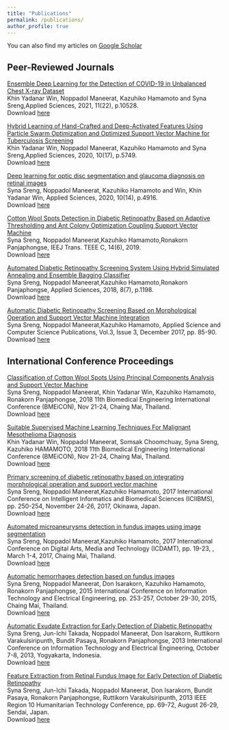 ```yaml
---
title: "Publications"
permalink: /publications/
author_profile: true
---
```

You can also find my articles on [Google Scholar](https://scholar.google.co.th/citations?hl=en&user=X5qQpFoAAAAJ)<br/>

## Peer-Reviewed Journals
[Ensemble Deep Learning for the Detection of COVID-19 in Unbalanced Chest X-ray Dataset](https://doi.org/10.3390/app112210528)\
Khin Yadanar Win, Noppadol Maneerat, Kazuhiko Hamamoto and Syna Sreng,Applied Sciences, 2021, 11(22), p.10528.\
Download [here](https://doi.org/10.3390/app112210528)<br/>

[Hybrid Learning of Hand-Crafted and Deep-Activated Features Using Particle Swarm Optimization and Optimized Support Vector Machine for Tuberculosis Screening](https://doi.org/10.3390/app10175749)\
Khin Yadanar Win, Noppadol Maneerat, Kazuhiko Hamamoto and Syna Sreng,Applied Sciences, 2020, 10(17), p.5749.\
Download [here](https://doi.org/10.3390/app10175749)<br/> 

[Deep learning for optic disc segmentation and glaucoma diagnosis on retinal images](https://doi.org/10.3390/app10144916)\
Syna Sreng, Noppadol Maneerat, Kazuhiko Hamamoto and Win, Khin Yadanar Win, Applied Sciences, 2020, 10(14), p.4916.\
Download [here](https://doi.org/10.3390/app10144916)<br/>

[Cotton Wool Spots Detection in Diabetic Retinopathy Based on Adaptive Thresholding and Ant Colony Optimization Coupling Support Vector Machine](https://doi.org/10.1002/tee.22878)\
Syna Sreng, Noppadol Maneerat,Kazuhiko Hamamoto,Ronakorn Panjaphongse, IEEJ Trans. TEEE C, 14(6), 2019.\
Download [here](https://doi.org/10.1002/tee.22878)<br/>

[Automated Diabetic Retinopathy Screening System Using Hybrid Simulated Annealing and Ensemble Bagging Classifier](https://doi.org/10.3390/app8071198)\
Syna Sreng, Noppadol Maneerat,Kazuhiko Hamamoto,Ronakorn Panjaphongse, Applied Sciences, 2018, 8(7), p.1198.\
Download [here](https://doi.org/10.3390/app8071198)<br/>

[Automatic Diabetic Retinopathy Screening Based on Morphological Operation and Support Vector Machine Integration](https://www.ascspublications.org/product/automatic-diabetic-retinopathy-screening-based-on-morphological-operation-and-support-vector-machine-integration/)\
Syna Sreng, Noppadol Maneerat,Kazuhiko Hamamoto, Applied Science and Computer Science Publications, Vol.3, Issue 3, December 2017, pp. 85-90.\
Download [here](https://www.ascspublications.org/product/automatic-diabetic-retinopathy-screening-based-on-morphological-operation-and-support-vector-machine-integration/)<br/>

## International Conference Proceedings 
[Classification of Cotton Wool Spots Using Principal Components Analysis and Support Vector Machine](https://ieeexplore.ieee.org/document/8609962)\
Syna Sreng, Noppadol Maneerat, Khin Yadanar Win, Kazuhiko Hamamoto, Ronakorn Panjaphongse, 2018 11th Biomedical Engineering International Conference (BMEiCON), Nov 21-24, Chaing Mai, Thailand.\
Download [here](https://ieeexplore.ieee.org/document/8609962)<br/>

[Suitable Supervised Machine Learning Techniques For Malignant Mesothelioma Diagnosis](https://ieeexplore.ieee.org/document/8609935/)\
Khin Yadanar Win, Noppadol Maneerat, Somsak Choomchuay, Syna Sreng, Kazuhiko HAMAMOTO, 2018 11th Biomedical Engineering International Conference (BMEiCON), Nov 21-24, Chaing Mai, Thailand.\
Download [here](https://ieeexplore.ieee.org/document/8609935/) <br/>

[Primary screening of diabetic retinopathy based on integrating morphological operation and support vector machine](https://ieeexplore.ieee.org/document/8279750)\
Syna Sreng, Noppadol Maneerat,Kazuhiko Hamamoto, 2017 International Conference on Intelligent Informatics and Biomedical Sciences (ICIIBMS), pp. 250-254, November 24-26, 2017, Okinawa, Japan.\
Download [here](https://ieeexplore.ieee.org/document/8279750)<br/>

[Automated microaneurysms detection in fundus images using image segmentation](https://ieeexplore.ieee.org/document/7904926)\
Syna Sreng, Noppadol Maneerat,Kazuhiko Hamamoto, 2017 International Conference on Digital Arts, Media and Technology (ICDAMT), pp. 19-23, , March 1-4, 2017, Chaing Mai, Thailand.\
Download [here](https://ieeexplore.ieee.org/document/7904926)<br/>

[Automatic hemorrhages detection based on fundus images](https://ieeexplore.ieee.org/document/7408951)\
Syna Sreng, Noppadol Maneerat, Don Isarakorn, Kazuhiko Hamamoto, Ronakorn Panjaphongse, 2015 International Conference on Information Technology and Electrical Engineering, pp. 253-257, October 29-30, 2015, Chaing Mai, Thailand.\
Download [here](https://ieeexplore.ieee.org/document/7408951)<br/>

[Automatic Exudate Extraction for Early Detection of Diabetic Retinopathy](https://ieeexplore.ieee.org/document/6676206)\
Syna Sreng, Jun-Ichi Takada, Noppadol Maneerat, Don Isarakorn, Ruttikorn Varakulsiripunth, Bundit Pasaya, Ronakorn Panjaphongse, 2013 International Conference on Information Technology and Electrical Engineering, October 7-8, 2013, Yogyakarta, Indonesia.\
Download [here](https://ieeexplore.ieee.org/document/6676206)<br/> 

[Feature Extraction from Retinal Fundus Image for Early Detection of Diabetic Retinopathy](https://ieeexplore.ieee.org/document/6669015)\
Syna Sreng, Jun-Ichi Takada, Noppadol Maneerat, Don Isarakorn, Bundit Pasaya, Ronakorn Panjaphongse, Ruttikorn Varakulsiripunth, 2013 IEEE Region 10 Humanitarian Technology Conference, pp. 69-72, August 26-29, Sendai, Japan.\
Download [here](https://ieeexplore.ieee.org/document/6669015)<br/> 
